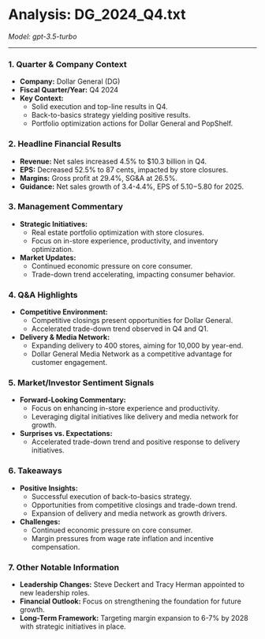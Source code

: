 # Analysis: DG_2024_Q4.txt

*Model: gpt-3.5-turbo*

---

### 1. Quarter & Company Context
- **Company:** Dollar General (DG)
- **Fiscal Quarter/Year:** Q4 2024
- **Key Context:** 
  - Solid execution and top-line results in Q4.
  - Back-to-basics strategy yielding positive results.
  - Portfolio optimization actions for Dollar General and PopShelf.

### 2. Headline Financial Results
- **Revenue:** Net sales increased 4.5% to $10.3 billion in Q4.
- **EPS:** Decreased 52.5% to 87 cents, impacted by store closures.
- **Margins:** Gross profit at 29.4%, SG&A at 26.5%.
- **Guidance:** Net sales growth of 3.4-4.4%, EPS of $5.10-$5.80 for 2025.

### 3. Management Commentary
- **Strategic Initiatives:** 
  - Real estate portfolio optimization with store closures.
  - Focus on in-store experience, productivity, and inventory optimization.
- **Market Updates:**
  - Continued economic pressure on core consumer.
  - Trade-down trend accelerating, impacting consumer behavior.

### 4. Q&A Highlights
- **Competitive Environment:**
  - Competitive closings present opportunities for Dollar General.
  - Accelerated trade-down trend observed in Q4 and Q1.
- **Delivery & Media Network:**
  - Expanding delivery to 400 stores, aiming for 10,000 by year-end.
  - Dollar General Media Network as a competitive advantage for customer engagement.

### 5. Market/Investor Sentiment Signals
- **Forward-Looking Commentary:**
  - Focus on enhancing in-store experience and productivity.
  - Leveraging digital initiatives like delivery and media network for growth.
- **Surprises vs. Expectations:**
  - Accelerated trade-down trend and positive response to delivery initiatives.

### 6. Takeaways
- **Positive Insights:**
  - Successful execution of back-to-basics strategy.
  - Opportunities from competitive closings and trade-down trend.
  - Expansion of delivery and media network as growth drivers.
- **Challenges:**
  - Continued economic pressure on core consumer.
  - Margin pressures from wage rate inflation and incentive compensation.

### 7. Other Notable Information
- **Leadership Changes:** Steve Deckert and Tracy Herman appointed to new leadership roles.
- **Financial Outlook:** Focus on strengthening the foundation for future growth.
- **Long-Term Framework:** Targeting margin expansion to 6-7% by 2028 with strategic initiatives in place.